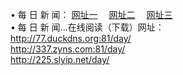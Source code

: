 &#8226; 每 日 新 闻：
<a href="http://77.duckdns.org:81/day/" target="_blank">网址一</a>
　<a href="http://337.zyns.com:81/day/" target="_blank">网址二</a>
　<a href="http://225.slyip.net/day/" target="_blank">网址三</a><br />
&#8226; 每 日 新 闻...在线阅读（下载）网址：<br />
  <a href="http://77.duckdns.org:81/day/" target="_blank">http://77.duckdns.org:81/day/</a><br />
  <a href="http://337.zyns.com:81/day/" target="_blank">http://337.zyns.com:81/day/</a><br />
  <a href="http://225.slyip.net/day/" target="_blank">http://225.slyip.net/day/</a><br />

